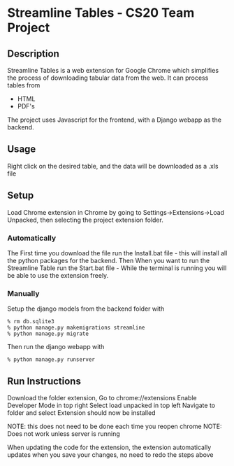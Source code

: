 # Streamline Tables - CS20 Team Project

## Description
Streamline Tables is a web extension for Google Chrome which simplifies the process of downloading tabular data from the web. It can process tables from
- HTML
- PDF's

The project uses Javascript for the frontend, with a Django webapp as the backend.


## Usage
Right click on the desired table, and the data will be downloaded as a .xls file


## Setup

Load Chrome extension in Chrome by going to Settings->Extensions->Load Unpacked, then selecting the project extension folder.


### Automatically

The First time you download the file run the Install.bat file - this will install all the python packages for the backend.
Then When you want to run the Streamline Table run the Start.bat file - While the terminal is running you will be able to use the extension freely. 

### Manually 
Setup the django models from the backend folder with
```
% rm db.sqlite3
% python manage.py makemigrations streamline
% python manage.py migrate
```
Then run the django webapp with
```
% python manage.py runserver
```

## Run Instructions

Download the folder extension,
Go to chrome://extensions
Enable Developer Mode in top right
Select load unpacked in top left
Navigate to folder and select
Extension should now be installed

NOTE: this does not need to be done each time you reopen chrome
NOTE: Does not work unless server is running 

When updating the code for the extension, the extension automatically updates when you save your changes, no need to redo the steps above

